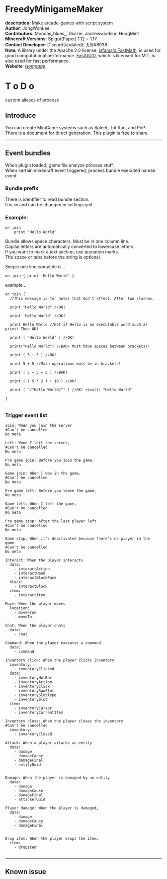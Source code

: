 # FreedyMinigameMaker
**description**_:_ Make arcade-games with script system  
**Author**_:_  JongWonLee  
**Contributors**_:_ Monday_blues_, Dixizer, andrewwindsor, HongMint  
**Minecraft Versions**_:_ Spigot(Paper) 1.12 ~ 1.17  
**Contact Developer**_:_ Discord(updated): 종원#6938   
**Note**_:_ A library under the Apache 2.0 license, [jafama's FastMath](https://github.com/jeffhain/jafama), is used for good computational performance. [FastUUID](https://github.com/jchambers/fast-uuid), which is licensed for MIT, is also used for fast performance.  
**Website**_:_ [_Hompage_](wiki.freedy.online) 

# T o D o 
custom aliases of process

## Introduce
You can create MiniGame systems such as Spleef, Tnt Run, and PvP.  
There is a document for direct generation. This plugin is free to share.

---

## Event bundles

When plugin loaded, game file analyze process stuff.  
When certain minecraft event triggered, process bundle executed named event

###  Bundle prefix
There is identifier to read bundle section.  
It is `on` and can be changed in settings.yml 

### Example:
```
on join
    print 'Hello World'
```

Bundle allows space characters. Must be in one column line.  
Capital letters are automatically converted to lowercase letters.  
If you want to mark a text section, use quotation marks.   
The space or tabs before the string is optional.  

Simple one line complete is...
```
on join { print 'Hello World' }
```

example...

```
on join {
  //This message is for notes that don't affect. After two slashes.
  
  print "Hello World" //OK!
  
  print 'Hello World' //OK!
  
  print Hello World //Not if Hello is an executable word such as print! Then OK!
  
  print ( "Hello World" ) //OK!
  
  print("Hello World") //BAD! Must have spaces between brackets!!
  
  print ( 5 + 5 ) //OK!
  
  print 5 + 5 //Math operations must be in brackets!
  
  print ( 5 + 5 + 5 ) //BAD!
  
  print ( ( 5 * 2 ) + 10 ) //OK!
  
  print ( "/"Hello World/"" ) //OK! result: "Hello World"
  
}
```

```

```

### Trigger event list

```
Join: When you join the server
#Can't be cancelled
No meta

Left: When I left the server,
#Can't be cancelled
No meta

Pre game join: Before you join the game.
No meta

Game join: When I was in the game,
#Can't be cancelled
No meta

Pre game left: Before you leave the game,
No meta

Game left: When I left the game,
#Can't be cancelled
No meta

Pre game stop: After the last player left
#Can't be cancelled
No meta

Game stop: When it's deactivated because there's no player in the game.
#Can't be cancelled
No meta

Interact: When the player interacts
  data: 
    - interactAction
    - interactHand
    - interactBlockFace
  block:
    - interactBlock
  item:
    - interactItem

Move: When the player moves
  location:
    - moveFrom
    - moveTo  

Chat: When the player chats
  data:
    - chat

Command: When the player executes a command
  data:
    - command

Inventory click: When the player clicks Inventory
  inventory:
    - inventoryClicked
  data:
    - inventoryHotBar
    - inventoryAction
    - inventoryClick
    - inventoryRawSlot
    - inventorySlotType
    - inventorySlot
  item:
    - inventoryCursor
    - inventoryCurrentItem

Inventory close: When the player closes the inventory
#Can't be cancelled
  inventory: 
    - inventoryClosed

Attack: When a player attacks an entity
  data:
    - damage
    - damageCause
    - damageFinal
    - entityUuid


Damage: When the player is damaged by an entity
  data:
    - damage
    - damageCause
    - damageFinal
    - attackerUuid

Player damage: When the player is damaged,
  data:
    - damage
    - damageCause
    - damageFinal
  

Drop item: When the player drops the item.
  item:
    - dropItem


```



---

## Known issue
